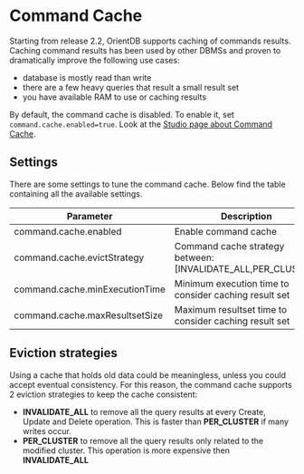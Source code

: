 
# Command Cache

Starting from release 2.2, OrientDB supports caching of commands results. Caching command results has been used by other DBMSs and proven to dramatically improve the following use cases:
- database is mostly read than write
- there are a few heavy queries that result a small result set
- you have available RAM to use or caching results

By default, the command cache is disabled. To enable it, set `command.cache.enabled=true`. Look at the [Studio page about Command Cache](../studio/server-management/Studio-Query-Profiler.md#command-cache).

## Settings

There are some settings to tune the command cache. Below find the table containing all the available settings.

|Parameter|Description|Type|Default value|
|---------|-----------|----|-------------|
|command.cache.enabled|Enable command cache|Boolean|false|
|command.cache.evictStrategy|Command cache strategy between: [INVALIDATE_ALL,PER_CLUSTER]|String.class|PER_CLUSTER|
|command.cache.minExecutionTime|Minimum execution time to consider caching result set|Integer.class|10|
|command.cache.maxResultsetSize|Maximum resultset time to consider caching result set|Integer|500|

## Eviction strategies

Using a cache that holds old data could be meaningless, unless you could accept eventual consistency. For this reason, the command cache supports 2 eviction strategies to keep the cache consistent:
- **INVALIDATE_ALL** to remove all the query results at every Create, Update and Delete operation. This is faster than **PER_CLUSTER** if many writes occur.
- **PER_CLUSTER** to remove all the query results only related to the modified cluster. This operation is more expensive then **INVALIDATE_ALL**

